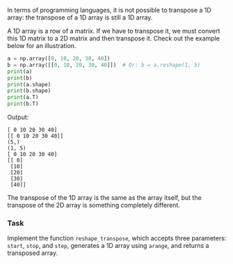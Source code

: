 

In terms of programming 
languages, it is not possible to transpose a 1D array: the transpose of a 1D array is still a 1D array.

A 1D array is a row of a matrix. If we have to transpose it, we must convert 
this 1D matrix to a 2D matrix and then transpose it. Check out the example below for 
an illustration.

```python
a = np.array([0, 10, 20, 30, 40])
b = np.array([[0, 10, 20, 30, 40]])  # Or: b = a.reshape(1, 5)
print(a)
print(b)
print(a.shape)
print(b.shape)
print(a.T)
print(b.T)
```
Output:
```text
[ 0 10 20 30 40]
[[ 0 10 20 30 40]]
(5,)
(1, 5)
[ 0 10 20 30 40]
[[ 0]
 [10]
 [20]
 [30]
 [40]]
```
The transpose of the 1D array is the same as the array itself, 
but the transpose of the 2D array is something completely different.

### Task
Implement the function `reshape_transpose`, which accepts three parameters:
`start`, `stop`, and `step`, generates a 1D array using `arange`, and returns a transposed array.
